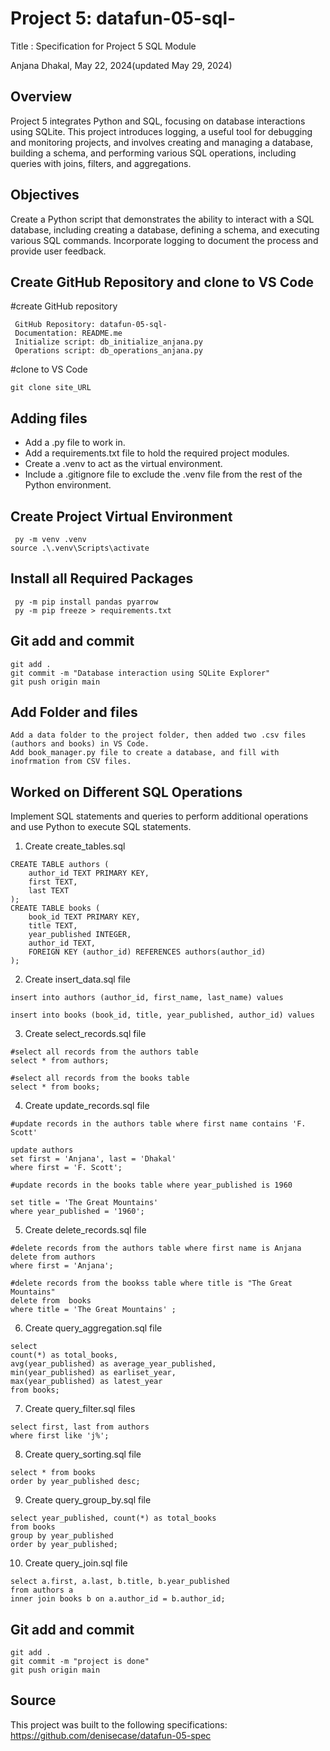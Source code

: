 # Project 5: datafun-05-sql-

Title : Specification for Project 5 SQL Module

Anjana Dhakal, May 22, 2024(updated May 29, 2024)

## Overview
Project 5 integrates Python and SQL, focusing on database interactions using SQLite. This project introduces logging, a useful tool for debugging and monitoring projects, and involves creating and managing a database, building a schema, and performing various SQL operations, including queries with joins, filters, and aggregations.

## Objectives 
Create a Python script that demonstrates the ability to interact with a SQL database, including creating a database, defining a schema, and executing various SQL commands. Incorporate logging to document the process and provide user feedback.

## Create GitHub Repository and clone to VS Code
 #create GitHub repository
```
 GitHub Repository: datafun-05-sql-
 Documentation: README.me
 Initialize script: db_initialize_anjana.py
 Operations script: db_operations_anjana.py

```
 #clone to VS Code
```
git clone site_URL
```
## Adding files 
- Add a .py file to work in.
- Add a requirements.txt file to hold the required project modules.
- Create a .venv to act as the virtual environment.
- Include a .gitignore file to exclude the .venv file from the rest of the Python environment.

## Create Project Virtual Environment
```
 py -m venv .venv
source .\.venv\Scripts\activate
```

## Install all Required Packages
```
 py -m pip install pandas pyarrow
 py -m pip freeze > requirements.txt
```
## Git add and commit
```
git add .
git commit -m "Database interaction using SQLite Explorer"
git push origin main
```
## Add Folder and files 
```
Add a data folder to the project folder, then added two .csv files (authors and books) in VS Code.
Add book_manager.py file to create a database, and fill with inofrmation from CSV files. 
```
## Worked on Different SQL Operations
Implement SQL statements and queries to perform additional operations and use Python to execute SQL statements.

1. Create create_tables.sql
```
CREATE TABLE authors (
    author_id TEXT PRIMARY KEY,
    first TEXT,
    last TEXT
);
CREATE TABLE books (
    book_id TEXT PRIMARY KEY,
    title TEXT,
    year_published INTEGER,
    author_id TEXT,
    FOREIGN KEY (author_id) REFERENCES authors(author_id)
);
```
2. Create insert_data.sql file
```
insert into authors (author_id, first_name, last_name) values

insert into books (book_id, title, year_published, author_id) values

```
3. Create select_records.sql file
```
#select all records from the authors table
select * from authors;

#select all records from the books table
select * from books;
```
4. Create update_records.sql file
```
#update records in the authors table where first name contains 'F. Scott'

update authors
set first = 'Anjana', last = 'Dhakal'
where first = 'F. Scott';

#update records in the books table where year_published is 1960

set title = 'The Great Mountains'
where year_published = '1960';
```
5. Create delete_records.sql file
```
#delete records from the authors table where first name is Anjana 
delete from authors
where first = 'Anjana';

#delete records from the bookss table where title is "The Great Mountains"
delete from  books
where title = 'The Great Mountains' ;
```
6. Create query_aggregation.sql file
```
select 
count(*) as total_books,
avg(year_published) as average_year_published,
min(year_published) as earliset_year,
max(year_published) as latest_year 
from books;
```
7. Create query_filter.sql files
```
select first, last from authors 
where first like 'j%';
```
8. Create query_sorting.sql file
```
select * from books
order by year_published desc;
```
9. Create query_group_by.sql file
```
select year_published, count(*) as total_books
from books
group by year_published
order by year_published;
```
10. Create query_join.sql file
```
select a.first, a.last, b.title, b.year_published
from authors a
inner join books b on a.author_id = b.author_id;
```

## Git add and commit
```
git add .
git commit -m "project is done"
git push origin main
```

## Source
This project was built to the following specifications: https://github.com/denisecase/datafun-05-spec
